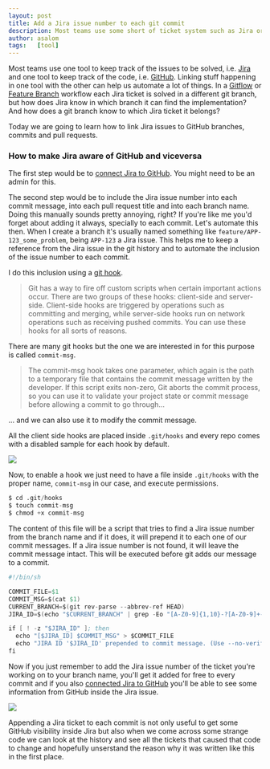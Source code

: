 ```yaml
---
layout: post
title: Add a Jira issue number to each git commit
description: Most teams use some short of ticket system such as Jira or Trello. Learn how to add a JIRA ticket number to every git commit.
author: asalom
tags:   [tool]
---
```


Most teams use one tool to keep track of the issues to be solved, i.e. [Jira](https://www.atlassian.com/software/jira) and one tool to keep track of the code, i.e. [GitHub](https://github.com/). Linking stuff happening in one tool with the other can help us automate a lot of things. In a [Gitflow](https://www.atlassian.com/git/tutorials/comparing-workflows/gitflow-workflow) or [Feature Branch](https://www.atlassian.com/git/tutorials/comparing-workflows/feature-branch-workflow) workflow each Jira ticket is solved in a different git branch, but how does Jira know in which branch it can find the implementation? And how does a git branch know to which Jira ticket it belongs?

Today we are going to learn how to link Jira issues to GitHub branches, commits and pull requests. 

### How to make Jira aware of GitHub and viceversa

The first step would be to [connect Jira to GitHub](https://confluence.atlassian.com/adminjiracloud/connect-jira-cloud-to-github-814188429.html). You might need to be an admin for this.

The second step would be to include the Jira issue number into each commit message, into each pull request title and into each branch name. Doing this manually sounds pretty annoying, right? If you're like me you'd forget about adding it always, specially to each commit. Let's automate this then. When I create a branch it's usually named something like `feature/APP-123_some_problem`, being `APP-123` a Jira issue. This helps me to keep a reference from the Jira issue in the git history and to automate the inclusion of the issue number to each commit.

I do this inclusion using a [git hook](https://git-scm.com/book/en/v2/Customizing-Git-Git-Hooks).

> Git has a way to fire off custom scripts when certain important actions occur. There are two groups of these hooks: client-side and server-side. Client-side hooks are triggered by operations such as committing and merging, while server-side hooks run on network operations such as receiving pushed commits. You can use these hooks for all sorts of reasons.

There are many git hooks but the one we are interested in for this purpose is called `commit-msg`.

> The commit-msg hook takes one parameter, which again is the path to a temporary file that contains the commit message written by the developer. If this script exits non-zero, Git aborts the commit process, so you can use it to validate your project state or commit message before allowing a commit to go through...

... and we can also use it to modify the commit message. 

All the client side hooks are placed inside `.git/hooks` and every repo comes with a disabled sample for each hook by default.

![](../images/posts{{page.url}}terminal-ls.png)

Now, to enable a hook we just need to have a file inside `.git/hooks` with the proper name, `commit-msg` in our case, and execute permissions.

```s
$ cd .git/hooks
$ touch commit-msg
$ chmod +x commit-msg
```

The content of this file will be a script that tries to find a Jira issue number from the branch name and if it does, it will prepend it to each one of our commit messages. If a Jira issue number is not found, it will leave the commit message intact. This will be executed before git adds our message to a commit.

```s
#!/bin/sh

COMMIT_FILE=$1
COMMIT_MSG=$(cat $1)
CURRENT_BRANCH=$(git rev-parse --abbrev-ref HEAD)
JIRA_ID=$(echo "$CURRENT_BRANCH" | grep -Eo "[A-Z0-9]{1,10}-?[A-Z0-9]+-\d+")

if [ ! -z "$JIRA_ID" ]; then
  echo "[$JIRA_ID] $COMMIT_MSG" > $COMMIT_FILE
  echo "JIRA ID '$JIRA_ID' prepended to commit message. (Use --no-verify to skip)"
fi
```

Now if you just remember to add the Jira issue number of the ticket you're working on to your branch name, you'll get it added for free to every commit and if you also [connected Jira to GitHub](https://confluence.atlassian.com/adminjiracloud/connect-jira-cloud-to-github-814188429.html) you'll be able to see some information from GitHub inside the Jira issue.

![](../images/posts{{page.url}}jira-issue.png)

Appending a Jira ticket to each commit is not only useful to get some GitHub visibility inside Jira but also when we come across some strange code we can look at the history and see all the tickets that caused that code to change and hopefully unserstand the reason why it was written like this in the first place.